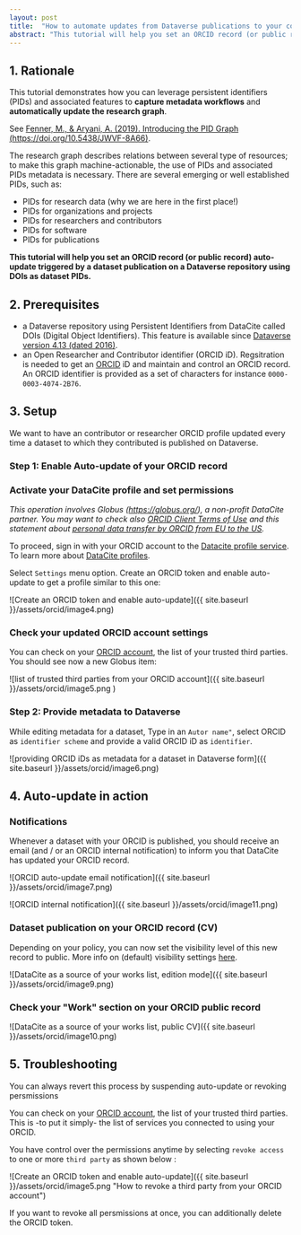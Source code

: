 ```yaml
---
layout: post
title:  "How to automate updates from Dataverse publications to your contributor / researcher online CV"
abstract: "This tutorial will help you set an ORCID record (or public record) auto-update triggered by a dataset publication on a Dataverse repository using DOIs as dataset PIDs"
---
```


## 1. Rationale
This tutorial demonstrates how you can leverage persistent identifiers (PIDs) and associated features to **capture metadata workflows** and **automatically update the research graph**.

See [Fenner, M., & Aryani, A. (2019). Introducing the PID Graph (https://doi.org/10.5438/JWVF-8A66)](https://doi.org/10.5438/jwvf-8a66).

The research graph describes relations between several type of resources; to make this graph machine-actionable, the use of PIDs and associated PIDs metadata is necessary. There are several emerging or well established PIDs, such as:

- PIDs for research data (why we are here in the first place!)
- PIDs for organizations and projects
- PIDs for researchers and contributors
- PIDs for software
- PIDs for publications

**This tutorial will help you set an ORCID record (or public record) auto-update triggered by a dataset publication on a Dataverse repository using DOIs as dataset PIDs.**

## 2. Prerequisites

- a Dataverse repository using Persistent Identifiers from DataCite called DOIs (Digital Object Identifiers). This feature is available since [Dataverse version 4.13 (dated 2016)](https://blog.datacite.org/dataverse-is-now-minting-dois-with-datacite/).
- an Open Researcher and Contributor identifier (ORCID iD). Regsitration is needed to get an [ORCID](https://info.orcid.org/documentation/features/orcid-registry/) iD and maintain and control an ORCID record. An ORCID identifier is provided as a set of characters for instance `0000-0003-4074-2B76`.

## 3. Setup

We want to have an contributor or researcher ORCID profile updated every time a dataset to which they contributed is published on Dataverse.

### Step 1: Enable Auto-update of your ORCID record

### Activate your DataCite profile and set permissions

*This operation involves Globus (https://globus.org/), a non-profit DataCite partner.
You may want to check also [ORCID Client Terms of Use](https://info.orcid.org/public-client-terms-of-service/) and this statement about [personal data transfer by ORCID from EU to the US](https://info.orcid.org/our-principles-policies/faq-orcid-and-ecj-schrems-ii-decision/).*

To proceed, sign in with your ORCID account to the [Datacite profile service](https://profiles.datacite.org/). To learn more about [DataCite profiles](https://support.datacite.org/docs/datacite-profiles-user-documentation).

Select `Settings` menu option. Create an ORCID token and enable auto-update to get a profile similar to this one:

![Create an ORCID token and enable auto-update]({{ site.baseurl }}/assets/orcid/image4.png)

### Check your updated ORCID account settings

You can check on your [ORCID account](https://orcid.org/trusted-parties), the list of your trusted third parties.
You should see now a new Globus item:

![list of trusted third parties from your ORCID account]({{ site.baseurl }}/assets/orcid/image5.png )

### Step 2: Provide metadata to Dataverse

While editing metadata for a dataset, Type in an `Autor name"`, select ORCID as `identifier scheme` and provide a valid ORCID iD as `identifier`. 

![providing ORCID iDs as metadata for a dataset in Dataverse form]({{ site.baseurl }}/assets/orcid/image6.png)

## 4. Auto-update in action

### Notifications

Whenever a dataset with your ORCID is published, you should receive an email (and / or an ORCID internal notification) to inform you that DataCite has updated your ORCID record.

![ORCID auto-update email notification]({{ site.baseurl }}/assets/orcid/image7.png)

![ORCID internal notification]({{ site.baseurl }}/assets/orcid/image11.png)

### Dataset publication on your ORCID record (CV)

Depending on your policy, you can now set the visibility level of this new record to public. More info on (default) visibility settings [here](https://support.orcid.org/hc/en-us/articles/360006897614).

![DataCite as a source of your works list, edition mode]({{ site.baseurl }}/assets/orcid/image9.png)

### Check your "Work" section on your ORCID public record

![DataCite as a source of your works list, public CV]({{ site.baseurl }}/assets/orcid/image10.png)

## 5. Troubleshooting

You can always revert this process by suspending auto-update or revoking persmissions

You can check on your [ORCID account](https://orcid.org/trusted-parties), the list of your trusted third parties. This is -to put it simply- the list of services you connected to using your ORCID.

You have control over the permissions anytime by selecting `revoke access` to one or more `third party` as shown below :

![Create an ORCID token and enable auto-update]({{ site.baseurl }}/assets/orcid/image5.png "How to revoke a third party from your ORCID account")

If you want to revoke all persmissions at once, you can additionally delete the ORCID token.



